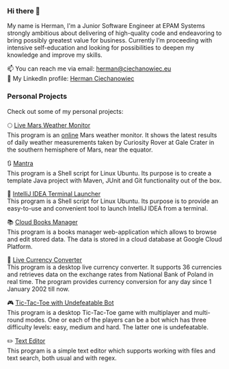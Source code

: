 ### Hi there 👋

My name is Herman, I'm a Junior Software Engineer at EPAM Systems strongly ambitious about delivering of high-quality code and endeavoring to bring possibly greatest value for business. 
Currently I’m proceeding with intensive self-education and looking for possibilities to deepen my knowledge and improve my skills.

📫 You can reach me via email: herman@ciechanowiec.eu <br>
💼 My LinkedIn profile: [Herman Ciechanowiec](https://www.linkedin.com/in/ciechanowiec/)<br/>

### Personal Projects
Check out some of my personal projects:<br/>

🌕 [Live Mars Weather Monitor](https://github.com/ciechanowiec/mars)<br/>
This program is an [online](https://live-mars.herokuapp.com) Mars weather monitor. It shows the latest results of daily weather measurements taken by Curiosity Rover at Gale Crater in the southern hemisphere of Mars, near the equator.<br/>

:arrows_clockwise: [Mantra](https://github.com/ciechanowiec/mantra)<br/>
This program is a Shell script for Linux Ubuntu. Its purpose is to create a template Java project with Maven, JUnit and Git functionality out of the box.<br/>

:rocket: [IntelliJ IDEA Terminal Launcher](https://github.com/ciechanowiec/intellij_launcher)<br/>
This program is a Shell script for Linux Ubuntu. Its purpose is to provide an easy-to-use and convenient tool to launch IntelliJ IDEA from a terminal.

📚 [Cloud Books Manager](https://github.com/ciechanowiec/cloud_books_manager)<br/>
This program is a books manager web-application which allows to browse and edit stored data. The data is stored in a cloud database at Google Cloud Platform.<br/>

💱 [Live Currency Converter](https://github.com/ciechanowiec/live_currency_converter)<br/>
This program is a desktop live currency converter. It supports 36 currencies and retrieves data on the exchange rates from National Bank of Poland in real time. The program provides currency conversion for any day since 1 January 2002 till now.<br/>

🎮 [Tic-Tac-Toe with Undefeatable Bot](https://github.com/ciechanowiec/tic_tac_toe)<br/>
This program is a desktop Tic-Tac-Toe game with multiplayer and multi-round modes. One or each of the players can be a bot which has three difficulty levels: easy, medium and hard. The latter one is undefeatable.<br/>

✏️ [Text Editor](https://github.com/ciechanowiec/text_editor)<br/>
This program is a simple text editor which supports working with files and text search, both usual and with regex.<br/>

